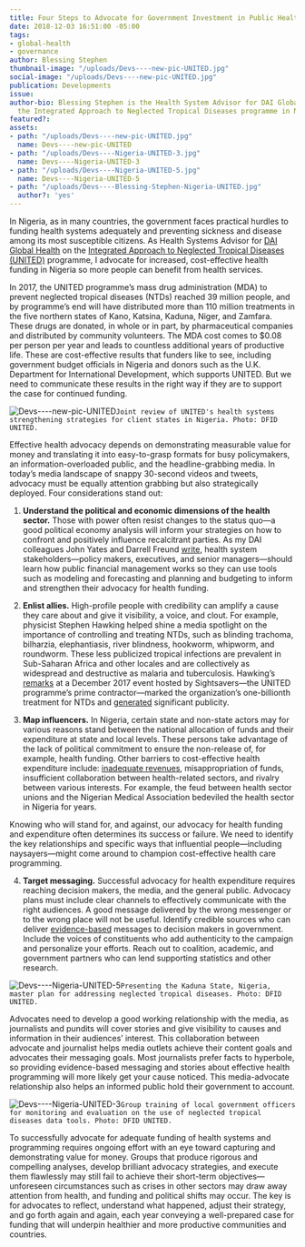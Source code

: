 ```yaml
---
title: Four Steps to Advocate for Government Investment in Public Health
date: 2018-12-03 16:51:00 -05:00
tags:
- global-health
- governance
author: Blessing Stephen
thumbnail-image: "/uploads/Devs----new-pic-UNITED.jpg"
social-image: "/uploads/Devs----new-pic-UNITED.jpg"
publication: Developments
issue: 
author-bio: Blessing Stephen is the Health System Advisor for DAI Global Health on
  the Integrated Approach to Neglected Tropical Diseases programme in Nigeria.
featured?: 
assets:
- path: "/uploads/Devs----new-pic-UNITED.jpg"
  name: Devs----new-pic-UNITED
- path: "/uploads/Devs----Nigeria-UNITED-3.jpg"
  name: Devs----Nigeria-UNITED-3
- path: "/uploads/Devs----Nigeria-UNITED-5.jpg"
  name: Devs----Nigeria-UNITED-5
- path: "/uploads/Devs----Blessing-Stephen-Nigeria-UNITED.jpg"
  author?: 'yes'
---
```


In Nigeria, as in many countries, the government faces practical hurdles to funding health systems adequately and preventing sickness and disease among its most susceptible citizens. As Health Systems Advisor for [DAI Global Health](https://www.dai.com/our-work/solutions/global-health) on the [Integrated Approach to Neglected Tropical Diseases (UNITED)](https://www.dai.com/our-work/projects/nigeria-integrated-approach-to-neglected-tropical-diseases-united) programme, I advocate for increased, cost-effective health funding in Nigeria so more people can benefit from health services.




In 2017, the UNITED programme’s mass drug administration (MDA) to prevent neglected tropical diseases (NTDs) reached 39 million people, and by programme’s end will have distributed more than 110 million treatments in the five northern states of Kano, Katsina, Kaduna, Niger, and Zamfara. These drugs are donated, in whole or in part, by pharmaceutical companies and distributed by community volunteers. The MDA cost comes to $0.08 per person per year and leads to countless additional years of productive life. These are cost-effective results that funders like to see, including government budget officials in Nigeria and donors such as the U.K. Department for International Development, which supports UNITED. But we need to communicate these results in the right way if they are to support the case for continued funding.

![Devs----new-pic-UNITED](/uploads/Devs----new-pic-UNITED.jpg)`Joint review of UNITED's health systems strengthening strategies for client states in Nigeria. Photo: DFID UNITED.` 

Effective health advocacy depends on demonstrating measurable value for money and translating it into easy-to-grasp formats for busy policymakers, an information-overloaded public, and the headline-grabbing media. In today’s media landscape of snappy 30-second videos and tweets, advocacy must be equally attention grabbing but also strategically deployed. Four considerations stand out:

1.	**Understand the political and economic dimensions of the health sector.** Those with power often resist changes to the status quo—a good political economy analysis will inform your strategies on how to confront and positively influence recalcitrant parties. As my DAI colleagues John Yates and Darrell Freund [write](http://dai-global-developments.com/articles/how-can-developing-countries-identify-and-allocate-resources-to-pay-for-health-services/), health system stakeholders—policy makers, executives, and senior managers—should learn how public financial management works so they can use tools such as modeling and forecasting and planning and budgeting to inform and strengthen their advocacy for health funding.

2.	**Enlist allies.** High-profile people with credibility can amplify a cause they care about and give it visibility, a voice, and clout. For example, physicist Stephen Hawking helped shine a media spotlight on the importance of controlling and treating NTDs, such as blinding trachoma, bilharzia, elephantiasis, river blindness, hookworm, whipworm, and roundworm. These less publicized tropical infections are prevalent in Sub-Saharan Africa and other locales and are collectively as widespread and destructive as malaria and tuberculosis. Hawking’s [remarks](https://www.sightsavers.org/news/2017/12/stephen-hawking-commends-fathers-role-tackling-ntds/) at a December 2017 event hosted by Sightsavers—the UNITED programme’s prime contractor—marked the organization’s one-billionth treatment for NTDs and [generated](https://www.reuters.com/article/us-britain-science-disease/stephen-hawking-says-eliminating-neglected-tropical-diseases-within-our-grasp-idUSKBN1E71QX) significant publicity.

3.	**Map influencers.** In Nigeria, certain state and non-state actors may for various reasons stand between the national allocation of funds and their expenditure at state and local levels. These persons take advantage of the lack of political commitment to ensure the non-release of, for example, health funding. Other barriers to cost-effective health expenditure include: [inadequate revenues](https://dai-global-developments.com/articles/when-tax-reform-leads-to-increased-funding-for-health-services/), misappropriation of funds, insufficient collaboration between health-related sectors, and rivalry between various interests. For example, the feud between health sector unions and the Nigerian Medical Association bedeviled the health sector in Nigeria for years.

Knowing who will stand for, and against, our advocacy for health funding and expenditure often determines its success or failure. We need to identify the key relationships and specific ways that influential people—including naysayers—might come around to champion cost-effective health care programming.

4.	**Target messaging.** Successful advocacy for health expenditure requires reaching decision makers, the media, and the general public. Advocacy plans must include clear channels to effectively communicate with the right audiences. A good message delivered by the wrong messenger or to the wrong place will not be useful. Identify credible sources who can deliver [evidence-based](http://dai-global-developments.com/articles/marshaling-the-evidence-to-better-help-developing-countries-improve-and-afford-their-health-services/) messages to decision makers in government. Include the voices of constituents who add authenticity to the campaign and personalize your efforts. Reach out to coalition, academic, and government partners who can lend supporting statistics and other research.

![Devs----Nigeria-UNITED-5](/uploads/Devs----Nigeria-UNITED-5.jpg)`Presenting the Kaduna State, Nigeria, master plan for addressing neglected tropical diseases. Photo: DFID UNITED.`

Advocates need to develop a good working relationship with the media, as journalists and pundits will cover stories and give visibility to causes and information in their audiences’ interest. This collaboration between advocate and journalist helps media outlets achieve their content goals and advocates their messaging goals. Most journalists prefer facts to hyperbole, so providing evidence-based messaging and stories about effective health programming will more likely get your cause noticed. This media-advocate relationship also helps an informed public hold their government to account.

![Devs----Nigeria-UNITED-3](/uploads/Devs----Nigeria-UNITED-3.jpg)`Group training of local government officers for monitoring and evaluation on the use of neglected tropical diseases data tools. Photo: DFID UNITED.`

To successfully advocate for adequate funding of health systems and programming requires ongoing effort with an eye toward capturing and demonstrating value for money. Groups that produce rigorous and compelling analyses, develop brilliant advocacy strategies, and execute them flawlessly may still fail to achieve their short-term objectives—unforeseen circumstances such as crises in other sectors may draw away attention from health, and funding and political shifts may occur. The key is for advocates to reflect, understand what happened, adjust their strategy, and go forth again and again, each year conveying a well-prepared case for funding that will underpin healthier and more productive communities and countries.
